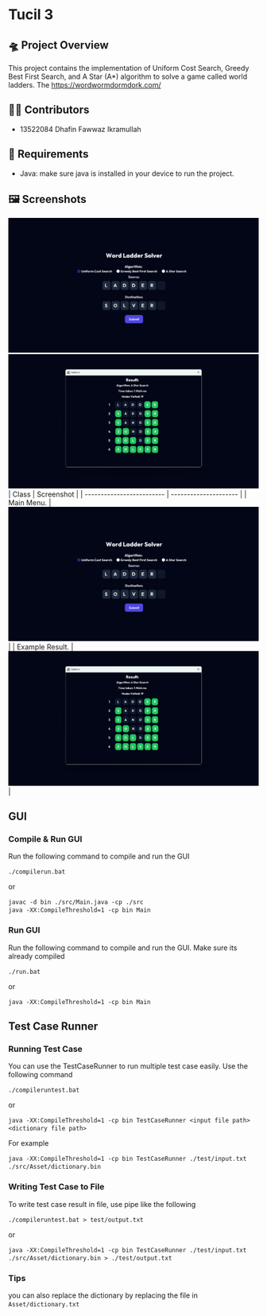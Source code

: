 # Tucil 3

## 🛸 Project Overview
This project contains the implementation of Uniform Cost Search, Greedy Best First Search, and A Star (A*) algorithm to solve a game called world ladders. The 
https://wordwormdormdork.com/

## 🤵🏻 Contributors
- 13522084 Dhafin Fawwaz Ikramullah

## 📝 Requirements
* Java: make sure java is installed in your device to run the project.

## 🖼️ Screenshots
![1](./doc/1.png)
![2](./doc/2.png)
| Class                      | Screenshot            |
| -------------------------  | --------------------- |
| Main Menu.                 | ![1](doc/1.png)       |
| Example Result.            | ![2](doc/2.png)       |

## GUI
### Compile & Run GUI
Run the following command to compile and run the GUI
```
./compilerun.bat
```
or
```
javac -d bin ./src/Main.java -cp ./src
java -XX:CompileThreshold=1 -cp bin Main
```

### Run GUI
Run the following command to compile and run the GUI. Make sure its already compiled
```
./run.bat
```
or
```
java -XX:CompileThreshold=1 -cp bin Main
```


## Test Case Runner
### Running Test Case
You can use the TestCaseRunner to run multiple test case easily. Use the following command
```
./compileruntest.bat
```
or
```
java -XX:CompileThreshold=1 -cp bin TestCaseRunner <input file path> <dictionary file path>
```
For example
```
java -XX:CompileThreshold=1 -cp bin TestCaseRunner ./test/input.txt ./src/Asset/dictionary.bin
```

### Writing Test Case to File
To write test case result in file, use pipe like the following
```
./compileruntest.bat > test/output.txt
```
or
```
java -XX:CompileThreshold=1 -cp bin TestCaseRunner ./test/input.txt ./src/Asset/dictionary.bin > ./test/output.txt
```

### Tips
you can also replace the dictionary by replacing the file in `Asset/dictionary.txt`

